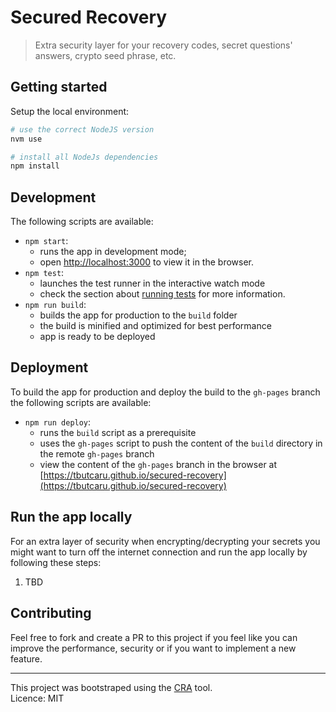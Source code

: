 # Secured Recovery
> Extra security layer for your recovery codes, secret questions' answers, crypto seed phrase, etc.

## Getting started
Setup the local environment:
```bash
# use the correct NodeJS version
nvm use

# install all NodeJs dependencies
npm install
```
## Development
The following scripts are available:
- `npm start`:
  - runs the app in development mode;
  -  open [http://localhost:3000](http://localhost:3000) to view it in the browser.
- `npm test`:
  - launches the test runner in the interactive watch mode
  - check the section about [running tests](https://facebook.github.io/create-react-app/docs/running-tests) for more information.
- `npm run build`:
  - builds the app for production to the `build` folder
  - the build is minified and optimized for best performance
  - app is ready to be deployed

## Deployment
To build the app for production and deploy the build to the `gh-pages` branch the following scripts are available:
- `npm run deploy`:
  - runs the `build` script as a prerequisite
  - uses the `gh-pages` script to push the content of the `build` directory in the remote `gh-pages` branch
  - view the content of the `gh-pages` branch in the browser at [https://tbutcaru.github.io/secured-recovery](https://tbutcaru.github.io/secured-recovery)

## Run the app locally
For an extra layer of security when encrypting/decrypting your secrets you might want to turn off the internet connection and run the app locally by following these steps:
   1. TBD

## Contributing
Feel free to fork and create a PR to this project if you feel like you can improve the performance, security or if you want to implement a new feature.

----
This project was bootstraped using the [CRA](https://github.com/facebook/create-react-app) tool.   
Licence: MIT 
